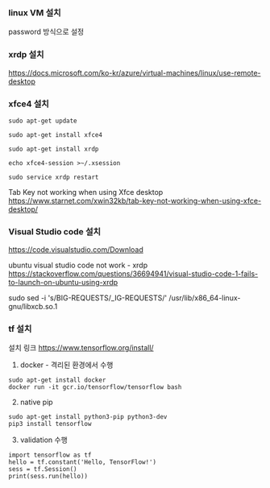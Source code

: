 ### linux VM 설치
password 방식으로 설정

### xrdp 설치
https://docs.microsoft.com/ko-kr/azure/virtual-machines/linux/use-remote-desktop

### xfce4 설치
```
sudo apt-get update

sudo apt-get install xfce4

sudo apt-get install xrdp

echo xfce4-session >~/.xsession

sudo service xrdp restart
```

Tab Key not working when using Xfce desktop
https://www.starnet.com/xwin32kb/tab-key-not-working-when-using-xfce-desktop/

### Visual Studio code 설치
https://code.visualstudio.com/Download

ubuntu visual studio code not work - xrdp
https://stackoverflow.com/questions/36694941/visual-studio-code-1-fails-to-launch-on-ubuntu-using-xrdp

sudo sed -i 's/BIG-REQUESTS/_IG-REQUESTS/' /usr/lib/x86_64-linux-gnu/libxcb.so.1

### tf 설치
설치 링크 
https://www.tensorflow.org/install/  

1. docker - 격리된 환경에서 수행
```
sudo apt-get install docker
docker run -it gcr.io/tensorflow/tensorflow bash
```

2. native pip
```
sudo apt-get install python3-pip python3-dev
pip3 install tensorflow
```

3. validation 수행
```
import tensorflow as tf
hello = tf.constant('Hello, TensorFlow!')
sess = tf.Session()
print(sess.run(hello))
```

